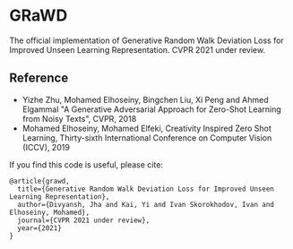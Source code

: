 # GRaWD
The official implementation of Generative Random Walk Deviation Loss for Improved Unseen Learning Representation. CVPR 2021 under review.


## Reference
- Yizhe Zhu, Mohamed Elhoseiny, Bingchen Liu, Xi Peng and Ahmed Elgammal "A Generative Adversarial Approach for Zero-Shot Learning from Noisy Texts", CVPR, 2018          
- Mohamed Elhoseiny, Mohamed Elfeki, Creativity Inspired Zero Shot Learning, Thirty-sixth International Conference on Computer Vision (ICCV), 2019              

If you find this code is useful, please cite:

```
@article{grawd,
  title={Generative Random Walk Deviation Loss for Improved Unseen Learning Representation},
  author={Divyansh, Jha and Kai, Yi and Ivan Skorokhodov, Ivan and Elhoseiny, Mohamed},
  journal={CVPR 2021 under review},
  year={2021}
}
